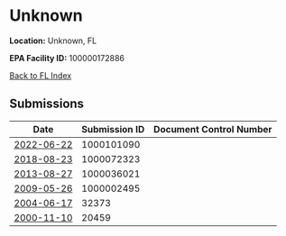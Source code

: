 # Unknown

**Location:** Unknown, FL

**EPA Facility ID:** 100000172886

[Back to FL Index](../../index.md)

## Submissions

| Date | Submission ID | Document Control Number |
|------|--------------|-------------------------|
| [2022-06-22](submissions/1000101090.md) | 1000101090 |  |
| [2018-08-23](submissions/1000072323.md) | 1000072323 |  |
| [2013-08-27](submissions/1000036021.md) | 1000036021 |  |
| [2009-05-26](submissions/1000002495.md) | 1000002495 |  |
| [2004-06-17](submissions/32373.md) | 32373 |  |
| [2000-11-10](submissions/20459.md) | 20459 |  |
